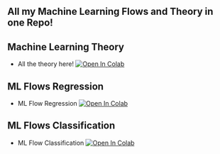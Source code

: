 ## All my Machine Learning Flows and Theory in one Repo!

## Machine Learning Theory
- All the theory here! [![Open In Colab](https://colab.research.google.com/assets/colab-badge.svg)](https://colab.research.google.com/github/karanxhagiulia/Machine_Learning/blob/main/Machine_Learning_Teoria.ipynb)

## ML Flows Regression
- ML Flow Regression [![Open In Colab](https://colab.research.google.com/assets/colab-badge.svg)](https://colab.research.google.com/github/karanxhagiulia/Lezione01DataMining/blob/main/Python/01_intro.ipynb)

## ML Flows Classification
- ML Flow Classification [![Open In Colab](https://colab.research.google.com/assets/colab-badge.svg)](https://colab.research.google.com/github/karanxhagiulia/Data_Mining/blob/main/Python/Funzioni_Classi_Cicli_python.ipynb)
